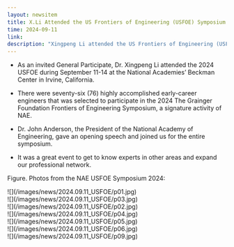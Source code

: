 ```yaml
---
layout: newsitem
title: X.Li Attended the US Frontiers of Engineering (USFOE) Symposium of NAE
time: 2024-09-11
link: 
description: "Xingpeng Li attended the US Frontiers of Engineering (USFOE) Symposium of NAE (by invite only)."
---
```


* As an invited General Participate, Dr. Xingpeng Li attended the 2024 USFOE during September 11-14 at the National Academies’ Beckman Center in Irvine, California. 

* There were seventy-six (76) highly accomplished early-career engineers that was selected to participate in the 2024 The Grainger Foundation Frontiers of Engineering Symposium, a signature activity of NAE. 

* Dr. John Anderson, the President of the National Academy of Engineering, gave an opening speech and joined us for the entire symposium.

* It was a great event to get to know experts in other areas and expand our professional network.


<div class="spacer"></div>
<div class="spacer"></div>

Figure. Photos from the NAE USFOE Symposium 2024:
<div class="smallspacer"></div>
![](/images/news/2024.09.11_USFOE/p01.jpg)
<div class="smallspacer"></div>
![](/images/news/2024.09.11_USFOE/p03.jpg)
<div class="smallspacer"></div>
![](/images/news/2024.09.11_USFOE/p02.jpg)
<div class="smallspacer"></div>
![](/images/news/2024.09.11_USFOE/p04.jpg)
<div class="smallspacer"></div>
![](/images/news/2024.09.11_USFOE/p05.jpg)
<div class="smallspacer"></div>
![](/images/news/2024.09.11_USFOE/p06.jpg)
<div class="smallspacer"></div>
![](/images/news/2024.09.11_USFOE/p09.jpg)
<div class="spacer"></div>

